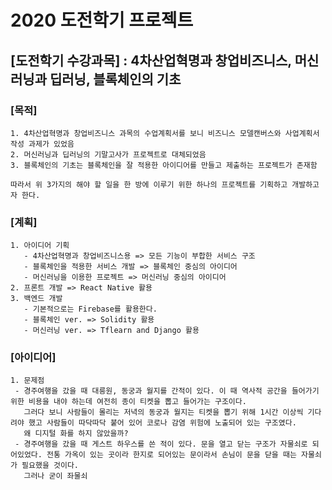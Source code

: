 2020 도전학기 프로젝트
==================

## [도전학기 수강과목] : 4차산업혁명과 창업비즈니스, 머신러닝과 딥러닝, 블록체인의 기초

### [목적]
    
    1. 4차산업혁명과 창업비즈니스 과목의 수업계획서를 보니 비즈니스 모델캔버스와 사업계획서 작성 과제가 있었음
    2. 머신러닝과 딥러닝의 기말고사가 프로젝트로 대체되었음
    3. 블록체인의 기초는 블록체인을 잘 적용한 아이디어를 만들고 제출하는 프로젝트가 존재함
    
    따라서 위 3가지의 해야 할 일을 한 방에 이루기 위한 하나의 프로젝트를 기획하고 개발하고자 한다. 

### [계획]
    
    1. 아이디어 기획
       - 4차산업혁명과 창업비즈니스용 => 모든 기능이 부합한 서비스 구조
       - 블록체인을 적용한 서비스 개발 => 블록체인 중심의 아이디어
       - 머신러닝을 이용한 프로젝트 => 머신러닝 중심의 아이디어
    2. 프론트 개발 => React Native 활용
    3. 백엔드 개발 
       - 기본적으로는 Firebase를 활용한다.
       - 블록체인 ver. => Solidity 활용
       - 머신러닝 ver. => Tflearn and Django 활용
### [아이디어]

    1. 문제점
     - 경주여행을 갔을 때 대릉원, 동궁과 월지를 간적이 있다. 이 때 역사적 공간을 들어가기 위한 비용을 내야 하는데 여전히 종이 티켓을 뽑고 들어가는 구조이다.
       그러다 보니 사람들이 몰리는 저녁의 동궁과 월지는 티켓을 뽑기 위해 1시간 이상씩 기다려야 했고 사람들이 따닥따닥 붙어 있어 코로나 감염 위험에 노출되어 있는 구조였다. 
       왜 디지털 화를 하지 않았을까?
     - 경주여행을 갔을 때 게스트 하우스를 쓴 적이 있다. 문을 열고 닫는 구조가 자물쇠로 되어있었다. 전통 가옥이 있는 곳이라 한지로 되어있는 문이라서 손님이 문을 닫을 때는 자물쇠가 필요했을 것이다.
       그러나 굳이 좌물쇠
       
